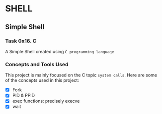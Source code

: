 # SHELL

## Simple Shell

### Task 0x16. C

A Simple Shell created using `C programming language`

### Concepts and Tools Used

This project is mainly focused on the C topic `system calls`. Here are some of the concepts used in this project:
- [x] Fork
- [x] PID & PPID
- [x] exec functions: precisely execve
- [x] wait
